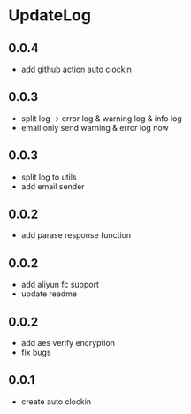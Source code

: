 # UpdateLog

## 0.0.4

- add github action auto clockin

## 0.0.3

- split log -> error log & warning log & info log
- email only send warning & error log now

## 0.0.3

- split log to utils
- add email sender

## 0.0.2

- add parase response function

## 0.0.2

- add aliyun fc support
- update readme

## 0.0.2

- add aes verify encryption
- fix bugs

## 0.0.1

- create auto clockin